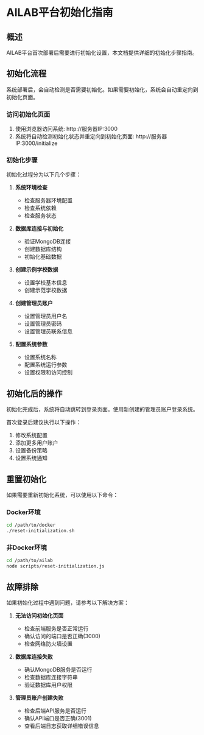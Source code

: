 # AILAB平台初始化指南

## 概述

AILAB平台首次部署后需要进行初始化设置，本文档提供详细的初始化步骤指南。

## 初始化流程

系统部署后，会自动检测是否需要初始化。如果需要初始化，系统会自动重定向到初始化页面。

### 访问初始化页面

1. 使用浏览器访问系统: http://服务器IP:3000
2. 系统将自动检测初始化状态并重定向到初始化页面: http://服务器IP:3000/initialize

### 初始化步骤

初始化过程分为以下几个步骤：

1. **系统环境检查**
   - 检查服务器环境配置
   - 检查系统依赖
   - 检查服务状态

2. **数据库连接与初始化**
   - 验证MongoDB连接
   - 创建数据库结构
   - 初始化基础数据

3. **创建示例学校数据**
   - 设置学校基本信息
   - 创建示范学校数据

4. **创建管理员账户**
   - 设置管理员用户名
   - 设置管理员密码
   - 设置管理员联系信息

5. **配置系统参数**
   - 设置系统名称
   - 配置系统运行参数
   - 设置权限和访问控制

## 初始化后的操作

初始化完成后，系统将自动跳转到登录页面。使用新创建的管理员账户登录系统。

首次登录后建议执行以下操作：

1. 修改系统配置
2. 添加更多用户账户
3. 设置备份策略
4. 设置系统通知

## 重置初始化

如果需要重新初始化系统，可以使用以下命令：

### Docker环境

```bash
cd /path/to/docker
./reset-initialization.sh
```

### 非Docker环境

```bash
cd /path/to/ailab
node scripts/reset-initialization.js
```

## 故障排除

如果初始化过程中遇到问题，请参考以下解决方案：

1. **无法访问初始化页面**
   - 检查前端服务是否正常运行
   - 确认访问的端口是否正确(3000)
   - 检查网络防火墙设置

2. **数据库连接失败**
   - 确认MongoDB服务是否运行
   - 检查数据库连接字符串
   - 验证数据库用户权限

3. **管理员账户创建失败**
   - 检查后端API服务是否运行
   - 确认API端口是否正确(3001)
   - 查看后端日志获取详细错误信息
